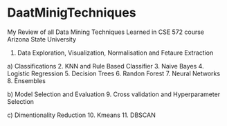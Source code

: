 # DaatMinigTechniques
My Review of all Data Mining Techniques Learned in CSE 572 course Arizona State University

1. Data Exploration, Visualization, Normalisation and Fetaure Extraction

a) Classifications
2. KNN and Rule Based Classifier
3. Naive Bayes
4. Logistic Regression
5. Decision Trees
6. Randon Forest
7. Neural Networks
8. Ensembles

b) Model Selection and Evaluation
9. Cross validation and Hyperparameter Selection

c) Dimentionality Reduction
10. Kmeans
11. DBSCAN

